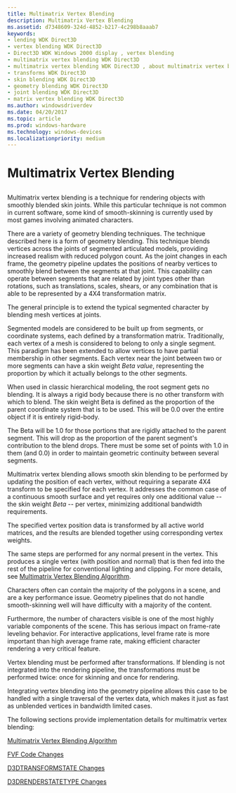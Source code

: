 ```yaml
---
title: Multimatrix Vertex Blending
description: Multimatrix Vertex Blending
ms.assetid: d7348609-324d-4852-b217-4c298b8aaab7
keywords:
- lending WDK Direct3D
- vertex blending WDK Direct3D
- Direct3D WDK Windows 2000 display , vertex blending
- multimatrix vertex blending WDK Direct3D
- multimatrix vertex blending WDK Direct3D , about multimatrix vertex blending
- transforms WDK Direct3D
- skin blending WDK Direct3D
- geometry blending WDK Direct3D
- joint blending WDK Direct3D
- matrix vertex blending WDK Direct3D
ms.author: windowsdriverdev
ms.date: 04/20/2017
ms.topic: article
ms.prod: windows-hardware
ms.technology: windows-devices
ms.localizationpriority: medium
---
```


# Multimatrix Vertex Blending


## <span id="ddk_multimatrix_vertex_blending_gg"></span><span id="DDK_MULTIMATRIX_VERTEX_BLENDING_GG"></span>


Multimatrix vertex blending is a technique for rendering objects with smoothly blended skin joints. While this particular technique is not common in current software, some kind of smooth-skinning is currently used by most games involving animated characters.

There are a variety of geometry blending techniques. The technique described here is a form of geometry blending. This technique blends vertices across the joints of segmented articulated models, providing increased realism with reduced polygon count. As the joint changes in each frame, the geometry pipeline updates the positions of nearby vertices to smoothly blend between the segments at that joint. This capability can operate between segments that are related by joint types other than rotations, such as translations, scales, shears, or any combination that is able to be represented by a 4X4 transformation matrix.

The general principle is to extend the typical segmented character by blending mesh vertices at joints.

Segmented models are considered to be built up from segments, or coordinate systems, each defined by a transformation matrix. Traditionally, each vertex of a mesh is considered to belong to only a single segment. This paradigm has been extended to allow vertices to have partial membership in other segments. Each vertex near the joint between two or more segments can have a skin weight *Beta value*, representing the proportion by which it actually belongs to the other segments.

When used in classic hierarchical modeling, the root segment gets no blending. It is always a rigid body because there is no other transform with which to blend. The skin weight Beta is defined as the proportion of the parent coordinate system that is to be used. This will be 0.0 over the entire object if it is entirely rigid-body.

The Beta will be 1.0 for those portions that are rigidly attached to the parent segment. This will drop as the proportion of the parent segment's contribution to the blend drops. There must be some set of points with 1.0 in them (and 0.0) in order to maintain geometric continuity between several segments.

Multimatrix vertex blending allows smooth skin blending to be performed by updating the position of each vertex, without requiring a separate 4X4 transform to be specified for each vertex. It addresses the common case of a continuous smooth surface and yet requires only one additional value --the skin weight *Beta* -- per vertex, minimizing additional bandwidth requirements.

The specified vertex position data is transformed by all active world matrices, and the results are blended together using corresponding vertex weights.

The same steps are performed for any normal present in the vertex. This produces a single vertex (with position and normal) that is then fed into the rest of the pipeline for conventional lighting and clipping. For more details, see [Multimatrix Vertex Blending Algorithm](multimatrix-vertex-blending-algorithm.md).

Characters often can contain the majority of the polygons in a scene, and are a key performance issue. Geometry pipelines that do not handle smooth-skinning well will have difficulty with a majority of the content.

Furthermore, the number of characters visible is one of the most highly variable components of the scene. This has serious impact on frame-rate leveling behavior. For interactive applications, level frame rate is more important than high average frame rate, making efficient character rendering a very critical feature.

Vertex blending must be performed after transformations. If blending is not integrated into the rendering pipeline, the transformations must be performed twice: once for skinning and once for rendering.

Integrating vertex blending into the geometry pipeline allows this case to be handled with a single traversal of the vertex data, which makes it just as fast as unblended vertices in bandwidth limited cases.

The following sections provide implementation details for multimatrix vertex blending:

[Multimatrix Vertex Blending Algorithm](multimatrix-vertex-blending-algorithm.md)

[FVF Code Changes](fvf-code-changes.md)

[D3DTRANSFORMSTATE Changes](d3dtransformstate-changes.md)

[D3DRENDERSTATETYPE Changes](d3drenderstatetype-changes.md)

 

 





